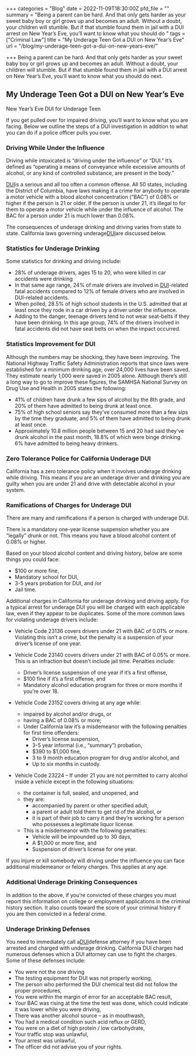 +++
categories = "Blog"
date = 2022-11-09T18:30:00Z
pfd_file = ""
summary = "Being a parent can be hard. And that only gets harder as your sweet baby boy or girl grows up and becomes an adult. Without a doubt, your children will stumble. But if that stumble found them in jail with a DUI arrest on New Year’s Eve, you’ll want to know what you should do "
tags = ["Criminal Law"]
title = "My Underage Teen Got a DUI on New Year’s Eve"
url = "/blog/my-underage-teen-got-a-dui-on-new-years-eve/"

+++
Being a parent can be hard. And that only gets harder as your sweet baby boy or girl grows up and becomes an adult. Without a doubt, your children will stumble. But if that stumble found them in jail with a DUI arrest on New Year’s Eve, you’ll want to know what you should do next.

## My Underage Teen Got a DUI on New Year’s Eve

New Year’s Eve DUI for Underage Teen

If you get pulled over for impaired driving, you’ll want to know what you are facing. Below we outline the steps of a DUI investigation in addition to what you can do if a police officer pulls you over.

### Driving While Under the Influence

Driving while intoxicated is “driving under the influence” or “DUI.” It’s defined as “operating a means of conveyance while excessive amounts of alcohol, or any kind of controlled substance, are present in the body.”

[DUI](https://www.sevenslegal.com/san-diego-dui-defense-lawyer/ "San Diego DUI Defense Lawyer")is a serious and all too often a common offense. All 50 states, including the District of Columbia, have laws making it a crime for anybody to operate a motor vehicle with a blood alcohol concentration (“BAC”) of 0.08% or higher if the person is 21 or older. If the person is under 21, it’s illegal to for them to operate a motor vehicle while under the influence of alcohol. The BAC for a person under 21 is much lower than 0.08%.

The consequences of underage drinking and driving varies from state to state. California laws governing underage[DUI](https://www.sevenslegal.com/san-diego-dui-defense-lawyer/ "San Diego DUI Defense Lawyer")are discussed below.

### Statistics for Underage Drinking

Some statistics for drinking and driving include:

* 28% of underage drivers, ages 15 to 20, who were killed in car accidents were drinking
* In that same age range, 24% of male drivers are involved in [DUI](https://www.sevenslegal.com/san-diego-dui-defense-lawyer/ "San Diego DUI Defense Lawyer")-related fatal accidents compared to 12% of female drivers who are involved in DUI-related accidents.
* When polled, 28.5% of high school students in the U.S. admitted that at least once they rode in a car driven by a driver under the influence.
* Adding to the danger, teenage drivers tend to not wear seat-belts if they have been drinking. In this age group, 74% of the drivers involved in fatal accidents did not have seat belts on when the impact occurred.

### Statistics Improvement for DUI

Although the numbers may be shocking, they have been improving. The National Highway Traffic Safety Administration reports that since laws were established for a minimum drinking age, over 24,000 lives have been saved. They estimate nearly 1,000 were saved in 2005 alone. Although there’s still a long way to go to improve these figures, the SAMHSA National Survey on Drug Use and Health in 2005 states the following:

* 41% of children have drunk a few sips of alcohol by the 8th grade, and 20% of them have admitted to being drunk at least once.
* 75% of high school seniors say they’ve consumed more than a few sips by the time they graduate, and 5% of them have admitted to being drunk at least once.
* Approximately 10.8 million people between 15 and 20 had said they’ve drunk alcohol in the past month, 18.8% of which were binge drinking. 6% have admitted to being heavy drinkers.

### Zero Tolerance Police for California Underage DUI

California has a zero tolerance policy when it involves underage drinking while driving. This means if you are an underage driver and drinking you are guilty when you are under 21 and drive with detectable alcohol in your system.

### Ramifications of Charges for Underage DUI

There are many and ramifications if a person is charged with underage DUI.

There is a mandatory one-year license suspension whether you are “legally” drunk or not. This means you have a blood alcohol content of 0.08% or higher.

Based on your blood alcohol content and driving history, below are some things you could face:

* $100 or more fine,
* Mandatory school for DUI,
* 3-5 years probation for DUI, and /or
* Jail time.

Additional charges in California for underage drinking and driving apply. For a typical arrest for underage DUI you will be charged with each applicable law, even if they appear to be duplicates. Some of the more common laws for violating underage drivers include:

* Vehicle Code 23136 covers drivers under 21 with BAC of 0.01% or more. Violating this isn’t a crime, but the penalty is a suspension of your driver’s license of one year.


* Vehicle Code 23140 covers drivers under 21 with BAC of 0.05% or more. This is an infraction but doesn’t include jail time. Penalties include:
  * Driver’s license suspension of one year if it’s a first offense,
  * $100 fine if it’s a first offense, and
  * Mandatory alcohol education program for three or more months if you’re over 18.


* Vehicle Code 23152 covers driving at any age while:
  * impaired by alcohol and/or drugs, or
  * having a BAC of 0.08% or more;
  * Under California law it’s a misdemeanor with the following penalties for first time offenders:
    * Driver’s license suspension,
    * 3-5 year informal (i.e., “summary”) probation,
    * $390 to $1,000 fine,
    * 3 to 9 month education program for drug and/or alcohol, and
    * Up to six months in custody.


* Vehicle Code 23224 – If under 21 you are not permitted to carry alcohol inside a vehicle except in the following situations:
  * the container is full, sealed, and unopened, and
  * they are:
    * accompanied by parent or other specified adult,
    * a parent or adult told them to get rid of the alcohol, or
    * it is part of their job to carry it and they’re working for a person who possesses a legitimate liquor license.
  * This is a misdemeanor with the following penalties:
    * Vehicle will be impounded up to 30 days,
    * A $1,000 or more fine, and
    * Suspension of driver’s license for one year.

If you injure or kill somebody will driving under the influence you can face additional misdemeanor or felony charges. This applies at any age.

### Additional Underage Drinking Consequences

In addition to the above, if you’re convicted of these charges you must report this information on college or employment applications in the criminal history section. It also counts toward the score of your criminal history if you are then convicted in a federal crime.

### Underage Drinking Defenses

You need to immediately call a[DUI](https://www.sevenslegal.com/san-diego-dui-defense-lawyer/ "San Diego DUI Defense Lawyer")defense attorney if you have been arrested and charged with underage drinking. California DUI charges had numerous defenses which a DUI attorney can use to fight the charges. Some of these defenses include:

* You were not the one driving
* The testing equipment for DUI was not properly working,
* The person who performed the DUI chemical test did not follow the proper procedures,
* You were within the margin of error for an acceptable BAC result,
* Your BAC was rising at the time the test was done, which could indicate it was lower while you were driving,
* There was another alcohol source – as in mouthwash,
* You had a medical condition such acid reflux or GERD,
* You were on a diet of high protein / low carbohydrate,
* Your traffic stop was unlawful,
* Your arrest was unlawful,
* The officer did not advise you of your rights.